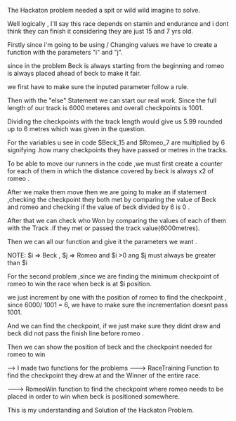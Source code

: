 The Hackaton problem needed a spit or wild wild imagine to solve.

Well logically , I'll say this race depends on stamin and endurance and i dont think they can finish it considering they are just 15 and 7 yrs old.

Firstly since i'm going to be using / Changing values we have to create a function with the parameters "i" and "j".

since in the problem Beck is always starting from the beginning and romeo is always placed ahead of beck to make it fair.

we first have to make sure the inputed parameter follow a rule.

Then with the "else" Statement we can start our real work.
Since the full length of our track is 6000 meteres and overall checkpoints is 1001.

Dividing the checkpoints with the track length would give us 5.99 rounded up to 6 metres which was given in the question.

For the variables u see in code $Beck_15 and $Romeo_7 are multiplied by 6 signifying .how many checkpoints they have passed or metres in the tracks.

To be able to move our runners in the code ,we must first create a counter for each of them in which the distance covered by beck is always x2 of romeo .

After we make them move then we are going to make an if statement ,checking the checkpoint they both met by comparing the value of Beck and romeo and checking if the value of beck divided by 6 is 0 .

After that we can check who Won by comparing the values of each of them with the Track .if they met or passed the track value(6000metres).

Then we can all our function and give it the parameters we want .

NOTE: $i => Beck , $j => Romeo and $i >0 ang $j must always be greater than $i


For the second problem ,since we are finding the minimum checkpoint of romeo to win the race when beck is at $i position.

we just increment by one with the position of romeo to find the checkpoint , since 6000/ 1001 = 6, we have to make sure the incrementation doesnt pass 1001.

And we can find the checkpoint, if we just make sure they didnt draw and beck did not pass the finish line before romeo .

Then we can show the position of beck and the checkpoint needed for romeo to win

--> I made two functions for the problems
---> RaceTraining Function to find the checkpoint they drew at and the Winner of the entire race.

---> RomeoWin function to find the checkpoint where romeo needs to be placed in order to win when beck is positioned somewhere.

This is my understanding and Solution of the Hackaton Problem.
